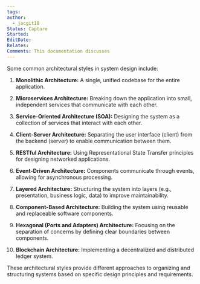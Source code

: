 ```yaml
---
tags: 
author:
  - jacgit18
Status: Capture
Started: 
EditDate: 
Relates: 
Comments: This documentation discusses
---
```

Some common architectural styles in system design include:

1. **Monolithic Architecture:** A single, unified codebase for the entire application.

2. **Microservices Architecture:** Breaking down the application into small, independent services that communicate with each other.

3. **Service-Oriented Architecture (SOA):** Designing the system as a collection of services that interact with each other.

4. **Client-Server Architecture:** Separating the user interface (client) from the backend (server) to enable communication between them.

5. **RESTful Architecture:** Using Representational State Transfer principles for designing networked applications.

6. **Event-Driven Architecture:** Components communicate through events, allowing for asynchronous processing.

7. **Layered Architecture:** Structuring the system into layers (e.g., presentation, business logic, data) to improve maintainability.

8. **Component-Based Architecture:** Building the system using reusable and replaceable software components.

9. **Hexagonal (Ports and Adapters) Architecture:** Focusing on the separation of concerns by defining clear boundaries between components.

10. **Blockchain Architecture:** Implementing a decentralized and distributed ledger system.

These architectural styles provide different approaches to organizing and structuring systems based on specific design principles and requirements.